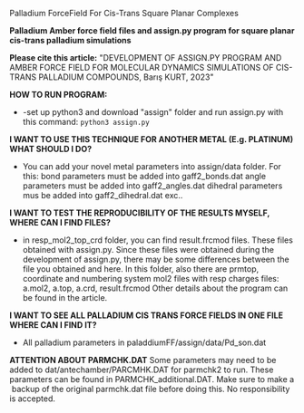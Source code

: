 Palladium ForceField For Cis-Trans Square Planar Complexes

**Palladium Amber force field files and assign.py program for square planar cis-trans palladium simulations**

**Please cite this article:** "DEVELOPMENT OF ASSIGN.PY PROGRAM AND AMBER FORCE FIELD FOR MOLECULAR DYNAMICS SIMULATIONS OF CIS-TRANS PALLADIUM COMPOUNDS, Barış KURT, 2023"

**HOW TO RUN PROGRAM:**

*   \-set up python3 and download "assign" folder and run assign.py with this command: `python3 assign.py`

**I WANT TO USE THIS TECHNIQUE FOR ANOTHER METAL (E.g. PLATINUM) WHAT SHOULD I DO?**

*   You can add your novel metal parameters into assign/data folder. For this: bond parameters must be added into gaff2\_bonds.dat angle parameters must be added into gaff2\_angles.dat dihedral parameters mus be added into gaff2\_dihedral.dat exc..

**I WANT TO TEST THE REPRODUCIBILITY OF THE RESULTS MYSELF, WHERE CAN I FIND FILES?**

*   in resp\_mol2\_top\_crd folder, you can find result.frcmod files. These files obtained with assign.py. Since these files were obtained during the development of assign.py, there may be some differences between the file you obtained and here. In this folder, also there are prmtop, coordinate and numbering system mol2 files with resp charges files: a.mol2, a.top, a.crd, result.frcmod Other details about the program can be found in the article.
    

**I WANT TO SEE ALL PALLADIUM CIS TRANS FORCE FIELDS IN ONE FILE WHERE CAN I FIND IT?**

*   All palladium parameters in paladdiumFF/assign/data/Pd\_son.dat

**ATTENTION ABOUT PARMCHK.DAT**
Some parameters may need to be added to dat/antechamber/PARCMHK.DAT for parmchk2 to run. These parameters can be found in PARMCHK_additional.DAT. Make sure to make a  backup of the original parmchk.dat file before doing this. No responsibility is accepted.
